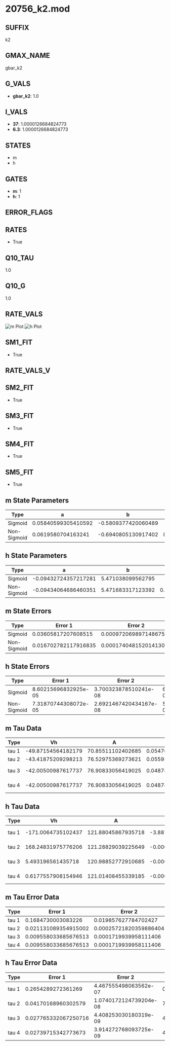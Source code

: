 # 20756_k2.mod

## SUFFIX

k2

## GMAX_NAME

gbar_k2

## G_VALS

- **gbar_k2**: 1.0

## I_VALS

- **37**: 1.0000126684824773
- **6.3**: 1.0000126684824773

## STATES

- m
- h

## GATES

- **m**: 1
- **h**: 1

## ERROR_FLAGS


## RATES

- True

## Q10_TAU

1.0

## Q10_G

1.0

## RATE_VALS

![m Plot](/Users/pbozelos/Dropbox/icg-Chai-Panos/supermodels/output_markdown_files/K/20756_k2.mod/images/m.png)
![h Plot](/Users/pbozelos/Dropbox/icg-Chai-Panos/supermodels/output_markdown_files/K/20756_k2.mod/images/h.png)

## SM1_FIT

- True

## RATE_VALS_V

## SM2_FIT

- True

## SM3_FIT

- True

## SM4_FIT

- True

## SM5_FIT

- True

## m State Parameters

| Type | a | b | c | d |
| --- | --- | --- | --- | --- |
| Sigmoid | 0.05840599305410592 | -0.5809377420060489 |
| Non-Sigmoid | 0.0619580704163241 | -0.6940805130917402 | 0.9603468970441279 | 0.005236595591370278 |

## h State Parameters

| Type | a | b | c | d |
| --- | --- | --- | --- | --- |
| Sigmoid | -0.09432724357217281 | 5.471038099562795 |
| Non-Sigmoid | -0.09434064686460351 | 5.471683317123392 | 0.9999131577480633 | 1.786226688166819e-05 |

## m State Errors

| Type | Error 1 | Error 2 | Error 3 |
| --- | --- | --- | --- |
| Sigmoid | 0.03605817207608515 | 0.0009720698971486758 | 0.024240880531559632 |
| Non-Sigmoid | 0.016702782117916835 | 0.00017404815201413023 | 0.011228803972945366 |

## h State Errors

| Type | Error 1 | Error 2 | Error 3 |
| --- | --- | --- | --- |
| Sigmoid | 8.60215696832925e-05 | 3.700323878510241e-08 | 6.767741552877686e-05 |
| Non-Sigmoid | 7.31870744308072e-05 | 2.6921467420434167e-08 | 5.757988450833017e-05 |

## m Tau Data

| Type | Vh | A | b1 | b2 | c1 | c2 | d1 | d2 | e1 | e2 |
| --- | --- | --- | --- | --- | --- | --- | --- | --- | --- | --- |
| tau 1 | -49.87154564182179 | 70.85511102402685 | 0.05476592481236048 | 0.027488112419176338 |
| tau 2 | -43.41875209298213 | 76.52975369273621 | 0.055956713615120994 | 0.00026980874236072976 | 0.043169048646851706 | -0.00019159026502435213 |
| tau 3 | -42.00500987617737 | 76.90833056419025 | 0.04878778205474156 | -1.8303245578270753e-06 | -2.8902057412760064e-06 | 0.042136777807048914 | -0.00013274545216650465 | -5.074745948891537e-07 |
| tau 4 | -42.00500987617737 | 76.90833056419025 | 0.04878778205474156 | -1.8303245578270753e-06 | -2.8902057412760064e-06 | 0.0 | 0.042136777807048914 | -0.00013274545216650465 | -5.074745948891537e-07 | 0.0 |

## h Tau Data

| Type | Vh | A | b1 | b2 | c1 | c2 | d1 | d2 | e1 | e2 |
| --- | --- | --- | --- | --- | --- | --- | --- | --- | --- | --- |
| tau 1 | -171.0064735102437 | 121.88045867935718 | -3.8871143495234095e-05 | 3.8856778620202617e-05 |
| tau 2 | 168.24831975776206 | 121.28829039225649 | -0.00011594736759342748 | 1.9257384986261485e-06 | -0.0002858855824151974 | 8.815031602196045e-07 |
| tau 3 | 5.493196561435718 | 120.98852772910685 | -0.00041483620377131923 | 4.045361486695671e-06 | 5.54561072357435e-08 | -0.0003278213975752941 | 3.5099605618567787e-06 | 5.202202552787801e-08 |
| tau 4 | 0.6177557908154946 | 121.01408455339185 | -0.00040489017793910115 | 4.523452798553749e-06 | 6.022814345066047e-08 | -1.5303566704034156e-10 | -0.0003132577187837935 | 4.060207176147549e-06 | 5.642427282911364e-08 | -1.5606128475871603e-10 |

## m Tau Error Data

| Type | Error 1 | Error 2 | Error 3 |
| --- | --- | --- | --- |
| tau 1 | 0.1684730003083226 | 0.019857627784702427 | 0.06936161561991633 |
| tau 2 | 0.021131089354915002 | 0.00025721820359886404 | 0.008699830208896182 |
| tau 3 | 0.009558033685676513 | 0.0001719939958111406 | 0.003935115166078965 |
| tau 4 | 0.009558033685676513 | 0.0001719939958111406 | 0.003935115166078965 |

## h Tau Error Data

| Type | Error 1 | Error 2 | Error 3 |
| --- | --- | --- | --- |
| tau 1 | 0.2654289272361269 | 4.467555498063562e-07 | 0.0004620528214639082 |
| tau 2 | 0.04170168960302579 | 1.0740172124739204e-08 | 7.259338136776986e-05 |
| tau 3 | 0.027765332067250716 | 4.408253030180319e-09 | 4.833327759013521e-05 |
| tau 4 | 0.02739715342773673 | 3.914272768093725e-09 | 4.769236033608308e-05 |

